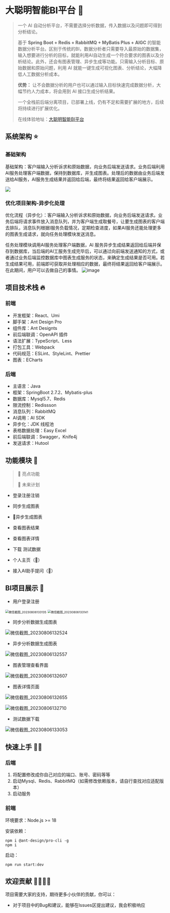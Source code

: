 # 大聪明智能BI平台 🔎

> 一个 AI 自动分析平台，不需要选择分析数据，传入数据以及问题即可得到分析结论。
>
> 基于 **Spring Boot + Redis + RabbitMQ + MyBatis Plus + AIGC** 的智能数据分析平台。区别于传统的BI，数据分析者只需要导入最原始的数据集，输入想要进行分析的目标，就能利用AI自动生成一个符合要求的图表以及分析结论。此外，还会有图表管理、异步生成等功能。只需输入分析目标、原始数据和原始问题，利用 AI 就能一键生成可视化图表、分析结论，大幅降低人工数据分析成本。
>
> **优势：** 让不会数据分析的用户也可以通过输入目标快速完成数据分析，大幅节约人力成本，将会用到 AI 接口生成分析结果。
>
> 一个全栈前后端分离项目，已部署上线，仍有不足和需要扩展的地方，后续将持续进行扩展优化。
>
> 在线体验地址：[大聪明智能BI平台](http://bi.ggbond.online)




## 系统架构 ⭐
### 基础架构
基础架构：客户端输入分析诉求和原始数据，向业务后端发送请求。业务后端利用AI服务处理客户端数据，保持到数据库，并生成图表。处理后的数据由业务后端发送给AI服务，AI服务生成结果并返回给后端，最终将结果返回给客户端展示。

![](https://user-images.githubusercontent.com/94662685/248857523-deff2de3-c370-4a9a-9628-723ace5ab4b3.png)
### 优化项目架构-异步化处理
优化流程（异步化）：客户端输入分析诉求和原始数据，向业务后端发送请求。业务后端将请求事件放入消息队列，并为客户端生成取餐号，让要生成图表的客户端去排队，消息队列根据I服务负载情况，定期检查进度，如果AI服务还能处理更多的图表生成请求，就向任务处理模块发送消息。

任务处理模块调用AI服务处理客户端数据，AI 服务异步生成结果返回给后端并保存到数据库，当后端的AI工服务生成完毕后，可以通过向前端发送通知的方式，或者通过业务后端监控数据库中图表生成服务的状态，来确定生成结果是否可用。若生成结果可用，前端即可获取并处理相应的数据，最终将结果返回给客户端展示。在此期间，用户可以去做自己的事情。
![image](https://user-images.githubusercontent.com/94662685/248858431-6dbf41e0-adfe-40cf-94da-f3db6c73b69d.png)



## 项目技术栈 🔥

### 前端
- 开发框架：React、Umi
- 脚手架：Ant Design Pro
- 组件库：Ant Designts
- 前后端联调：OpenAPI 插件
- 语法扩展：TypeScript、Less
- 打包工具：Webpack
- 代码规范：ESLint、StyleLint、Prettier
- 图表：ECharts


### 后端

- 主语言：Java
- 框架：SpringBoot 2.7.2、Mybatis-plus
- 数据库：Mysql5.7、Redis
- 限流控制：Redissson
- 消息队列：RabbitMQ
- AI调用：AI SDK
- 异步化：JDK 线程池
- 表格数据处理：Easy Excel
- 前后端联调：Swagger，Knife4j
- 发送请求：Hutool 



## 功能模块 🎊

> 🌟 亮点功能
>
> 🚀 未来计划

- 登录注册注销
- 同步生成图表
- 🌟异步生成图表
- 查看图表结果
- 查看图表详情

- 下载 测试数据
- 个人主页（🚀）
- 接入AI助手提问（🚀）




## BI项目展示 🎰
- 用户登录注册

<img src="images/微信截图_20230806133135.png" alt="微信截图_20230806133135" style="zoom:67%;" />

<img src="images/微信截图_20230806133141.png" alt="微信截图_20230806133141" style="zoom:67%;" />



- 同步分析数据生成图表

![微信截图_20230806132524](images/微信截图_20230806132524.png)



- 异步分析数据生成图表

![微信截图_20230806132557](images/微信截图_20230806132557.png)



- 图表管理查看界面

![微信截图_20230806132607](images/微信截图_20230806132607.png)



- 图表详情页面

![微信截图_20230806132655](images/微信截图_20230806132655.png)

![微信截图_20230806132710](images/微信截图_20230806132710.png)



- 测试数据下载

![微信截图_20230806133053](images/微信截图_20230806133053.png)





## 快速上手 🏃‍♂️

### 后端

1. 将配置修改成你自己对应的端口、账号、密码等等
2. 启动Mysql、Redis、RabbitMQ（如需修改依赖版本，请自行查找对应适配版本）
3. 启动服务



### 前端

环境要求：Node.js >= 18

安装依赖：

```
npm i @ant-design/pro-cli -g
npm i
```



启动：

```
npm run start:dev
```



## 欢迎贡献 👨‍👨‍👦‍👦

项目需要大家的支持，期待更多小伙伴的贡献，你可以：

- 对于项目中的Bug和建议，能够在Issues区提出建议，我会积极响应

